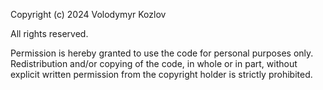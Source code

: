 Copyright (c) 2024 Volodymyr Kozlov

All rights reserved.

Permission is hereby granted to use the code for personal purposes only. Redistribution and/or copying of the code, in whole or in part, without explicit written permission from the copyright holder is strictly prohibited.
